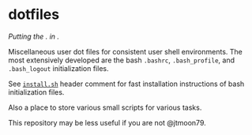 # dotfiles

_Putting the . in ._

Miscellaneous user dot files for consistent user shell environments.
The most extensively developed are the bash `.bashrc`, `.bash_profile`, and `.bash_logout` initialization files.

See [`install.sh`](./install.sh) header comment for fast installation instructions of bash initialization files.

Also a place to store various small scripts for various tasks.

This repository may be less useful if you are not @jtmoon79.
